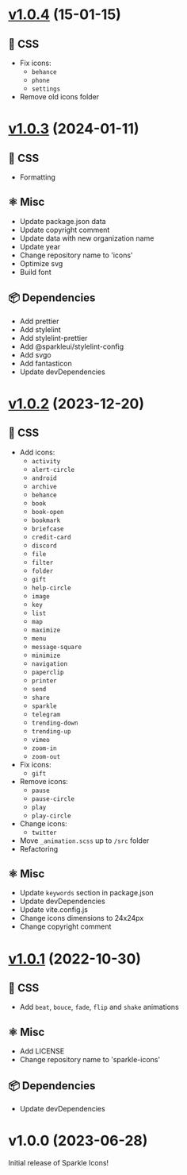 # [v1.0.4](https://github.com/sparkleui/icons/compare/v1.0.3...v1.0.4) (15-01-15)

## 🎨 CSS

-   Fix icons:
    -   `behance`
    -   `phone`
    -   `settings`
-   Remove old icons folder

# [v1.0.3](https://github.com/sparkleui/icons/compare/v1.0.2...v1.0.3) (2024-01-11)

## 🎨 CSS

-   Formatting

## ⚛️ Misc

-   Update package.json data
-   Update copyright comment
-   Update data with new organization name
-   Update year
-   Change repository name to 'icons'
-   Optimize svg
-   Build font

## 📦 Dependencies

-   Add prettier
-   Add stylelint
-   Add stylelint-prettier
-   Add @sparkleui/stylelint-config
-   Add svgo
-   Add fantasticon
-   Update devDependencies

# [v1.0.2](https://github.com/sparkleui/icons/compare/v1.0.1...v1.0.2) (2023-12-20)

## 🎨 CSS

-   Add icons:
    -   `activity`
    -   `alert-circle`
    -   `android`
    -   `archive`
    -   `behance`
    -   `book`
    -   `book-open`
    -   `bookmark`
    -   `briefcase`
    -   `credit-card`
    -   `discord`
    -   `file`
    -   `filter`
    -   `folder`
    -   `gift`
    -   `help-circle`
    -   `image`
    -   `key`
    -   `list`
    -   `map`
    -   `maximize`
    -   `menu`
    -   `message-square`
    -   `minimize`
    -   `navigation`
    -   `paperclip`
    -   `printer`
    -   `send`
    -   `share`
    -   `sparkle`
    -   `telegram`
    -   `trending-down`
    -   `trending-up`
    -   `vimeo`
    -   `zoom-in`
    -   `zoom-out`
-   Fix icons:
    -   `gift`
-   Remove icons:
    -   `pause`
    -   `pause-circle`
    -   `play`
    -   `play-circle`
-   Change icons:
    -   `twitter`
-   Move `_animation.scss` up to `/src` folder
-   Refactoring

## ⚛️ Misc

-   Update `keywords` section in package.json
-   Update devDependencies
-   Update vite.config.js
-   Change icons dimensions to 24x24px
-   Change copyright comment

# [v1.0.1](https://github.com/sparkleui/icons/compare/v1.0.0...v1.0.1) (2022-10-30)

## 🎨 CSS

-   Add `beat`, `bouce`, `fade`, `flip` and `shake` animations

## ⚛️ Misc

-   Add LICENSE
-   Change repository name to 'sparkle-icons'

## 📦 Dependencies

-   Update devDependencies

# v1.0.0 (2023-06-28)

Initial release of Sparkle Icons!
